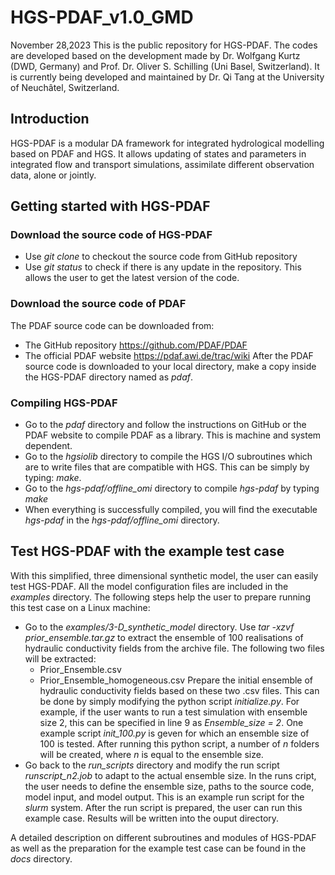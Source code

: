 # HGS-PDAF_v1.0_GMD
November 28,2023
This is the public repository for HGS-PDAF. The codes are developed based on the development made by Dr. Wolfgang Kurtz (DWD, Germany) and Prof. Dr. Oliver S. Schilling (Uni Basel, Switzerland). It is currently being developed and maintained by Dr. Qi Tang at the University of Neuchâtel, Switzerland.
## Introduction
HGS-PDAF is a modular DA framework for integrated hydrological modelling based on PDAF and HGS. It allows updating of states and parameters in integrated flow and transport simulations, assimilate different observation data, alone or jointly.
## Getting started with HGS-PDAF
### Download the source code of HGS-PDAF
- Use _git clone_ to checkout the source code from GitHub repository
- Use _git status_ to check if there is any update in the repository. This allows the user to get the latest version of the code. 
### Download the source code of PDAF
The PDAF source code can be downloaded from:
- The GitHub repository https://github.com/PDAF/PDAF
- The official PDAF website https://pdaf.awi.de/trac/wiki
After the PDAF source code is downloaded to your local directory, make a copy inside the HGS-PDAF directory named as _pdaf_. 
### Compiling HGS-PDAF
- Go to the _pdaf_ directory and follow the instructions on GitHub or the PDAF website to compile PDAF as a library. This is machine and system dependent.
- Go to the _hgsiolib_ directory to compile the HGS I/O subroutines which are to write files that are compatible with HGS. This can be simply by typing:
  _make_.
- Go to the _hgs-pdaf/offline_omi_ directory to compile _hgs-pdaf_ by typing _make_
- When everything is successfully compiled, you will find the executable _hgs-pdaf_ in the _hgs-pdaf/offline_omi_ directory.
## Test HGS-PDAF with the example test case
With this simplified, three dimensional synthetic model, the user can easily test HGS-PDAF. All the model configuration files are included in the _examples_ directory. The following steps help the user to prepare running this test case on a Linux machine:
- Go to the _examples/3-D_synthetic_model_ directory. Use _tar -xzvf prior_ensemble.tar.gz_ to extract the ensemble of 100 realisations of hydraulic conductivity fields from the archive file. The following two files will be extracted:
  - Prior_Ensemble.csv
  - Prior_Ensemble_homogeneous.csv
Prepare the initial ensemble of hydraulic conductivity fields based on these two .csv files. This can be done by simply modifying the python script _initialize.py_. For example, if the user wants to run a test simulation with ensemble size 2, this can be specified in line 9 as _Ensemble_size = 2_. One example script _init_100.py_ is geven for which an ensemble size of 100 is tested. After running this python script, a number of _n_ folders will be created, where _n_ is equal to the ensemble size.
- Go back to the _run_scripts_ directory and modify the run script _runscript_n2.job_ to adapt to the actual ensemble size. In the runs cript, the user needs to define the ensemble size, paths to the source code, model input, and model output. This is an example run script for the _slurm_ system. After the run script is prepared, the user can run this example case. Results will be written into the ouput directory. 

A detailed description on different subroutines and modules of HGS-PDAF as well as the preparation for the example test case can be found in the _docs_ directory. 
